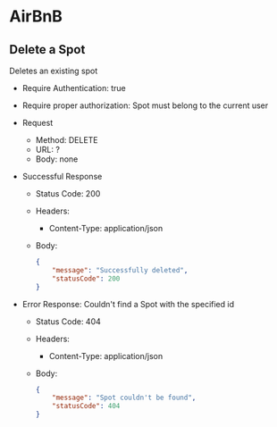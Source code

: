 # AirBnB

## Delete a Spot

Deletes an existing spot

* Require Authentication: true
* Require proper authorization: Spot must belong to the current user
* Request
    * Method: DELETE
    * URL: ?
    * Body: none

* Successful Response
    * Status Code: 200
    * Headers:
        * Content-Type: application/json
    * Body:

        ```json
        {
            "message": "Successfully deleted",
            "statusCode": 200
        }
        ```

* Error Response: Couldn't find a Spot with the specified id
    * Status Code: 404
    * Headers:
        * Content-Type: application/json
    * Body:

        ```json
        {
            "message": "Spot couldn't be found",
            "statusCode": 404
        }
        ```


